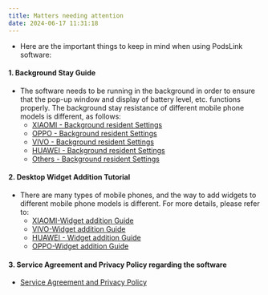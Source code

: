 ```yaml
---
title: Matters needing attention
date: 2024-06-17 11:31:18
---
```


- Here are the important things to keep in mind when using PodsLink software:

#### 1. Background Stay Guide
- The software needs to be running in the background in order to ensure that the pop-up window and display of battery level, etc. functions properly. The background stay resistance of different mobile phone models is different, as follows:
  - [XIAOMI - Background resident Settings](/rel/xiaomi_back)
  - [OPPO - Background resident Settings](/rel/oppo_back)
  - [VIVO - Background resident Settings](/rel/vivo_back)
  - [HUAWEI - Background resident Settings](/rel/huawei_back)
  - [Others - Background resident Settings](/rel/other_back)

#### 2. Desktop Widget Addition Tutorial
- There are many types of mobile phones, and the way to add widgets to different mobile phone models is different. For more details, please refer to:
  - [XIAOMI-Widget addition Guide](/rel/xiaomi_widget)
  - [VIVO-Widget addition Guide](/rel/vivo_widget)
  - [HUAWEI - Widget addition Guide](/rel/huawei_widget)
  - [OPPO-Widget addition Guide](/rel/oppo_widget)
 
#### 3. Service Agreement and Privacy Policy regarding the software
- [Service Agreement and Privacy Policy](/rel/privacy)
